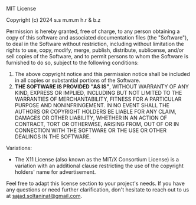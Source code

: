 MIT License

Copyright (c) 2024 s.s m.m.m h.r & b.z

Permission is hereby granted, free of charge, to any person obtaining a copy of this software and
associated documentation files (the "Software"), to deal in the Software without restriction,
including without limitation the rights to use, copy, modify, merge, publish, distribute,
sublicense, and/or sell copies of the Software, and to permit persons to whom the Software is
furnished to do so, subject to the following conditions:

1. The above copyright notice and this permission notice shall be included in all copies or
   substantial portions of the Software.
2. **THE SOFTWARE IS PROVIDED "AS IS"**, WITHOUT WARRANTY OF ANY KIND, EXPRESS OR IMPLIED, INCLUDING
   BUT NOT LIMITED TO THE WARRANTIES OF MERCHANTABILITY, FITNESS FOR A PARTICULAR PURPOSE AND
   NONINFRINGEMENT. IN NO EVENT SHALL THE AUTHORS OR COPYRIGHT HOLDERS BE LIABLE FOR ANY CLAIM,
   DAMAGES OR OTHER LIABILITY, WHETHER IN AN ACTION OF CONTRACT, TORT OR OTHERWISE, ARISING FROM,
   OUT OF OR IN CONNECTION WITH THE SOFTWARE OR THE USE OR OTHER DEALINGS IN THE SOFTWARE.

Variations:

- The X11 License (also known as the MIT/X Consortium License) is a variation with an additional
  clause restricting the use of the copyright holders' name for advertisement.

Feel free to adapt this license section to your project's needs. If you have any questions or need
further clarification, don't hesitate to reach out to us at sajad.soltaninat@gmail.com.